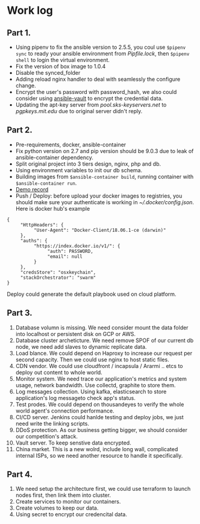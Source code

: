 # Work log

## Part 1.

* Using pipenv to fix the ansible version to 2.5.5, you coul use ```$pipenv sync``` to ready your ansible environment from *Pipfile.lock*, then ```$pipenv shell``` to login the virtual environment.
* Fix the version of box image to 1.0.4
* Disable the synced_folder
* Adding reload nginx handler to deal with seamlessly the configure change.
* Encrypt the user's password with password_hash, we also could consider using [ansible-vault](https://docs.ansible.com/ansible/latest/user_guide/vault.html) to encrypt the credential data.
* Updating the apt-key server from *pool.sks-keyservers.net* to *pgpkeys.mit.edu* due to original server didn't reply.

## Part 2.
* Pre-requirements, docker, ansible-container
* Fix python version on 2.7 and pip version should be 9.0.3 due to leak of ansible-container dependency.
* Split original project into 3 tiers design, nginx, php and db.
* Using environment variables to init our db schema.
* Building images from ```$ansible-container build```, running container with ```$ansible-container run```.
* [Demo record](https://asciinema.org/a/PBc9cUDo0AuUexZyjDSrITHoy)
* Push / Deploy: before upload your docker images to registries, you should make sure your authenticate is working in *~/.docker/config.json*. Here is docker hub's example 
```
{
     "HttpHeaders": {
          "User-Agent": "Docker-Client/18.06.1-ce (darwin)"
     },
     "auths": {
          "https://index.docker.io/v1/": {
               "auth": PASSWORD,
               "email": null
          }
     },
     "credsStore": "osxkeychain",
     "stackOrchestrator": "swarm"
}
```
Deploy could generate the default playbook used on cloud platform.

## Part 3.
1. Database volumn is missing. We need consider mount the data folder into localhost or persistent disk on GCP or AWS.
2. Database cluster archeticture. We need remove SPOF of our current db node, we need add slaves to dynamic replicate data.
3. Load blance. We could depend on Haproxy to increase our request per second capacity. Then we could use nginx to host static files.
4. CDN vendor. We could use cloudfront / incapsula / Ararmi .. etcs to deploy out content to whole world.
5. Monitor system. We need trace our application's metrics and system usage, network bandwidth. Use collectd, graphite to store them.
6. Log messages collection. Using kafka, elasticsearch to store application's log messageto check app's status.
7. Test prodes. We could depend on thousandeyes to verify the whole world agent's connection performance.
8. CI/CD server. Jenkins could hanlde testing and deploy jobs, we just need write the linking scripts.
9. DDoS protection. As our business getting bigger, we should consider our competition's attack.
10. Vault server. To keep senstive data encrypted.
11. China market. This is a new wolrd, include long wall, complicated internal ISPs, so we need another resource to handle it specifically.

## Part 4.
1. We need setup the architecture first, we could use terraform to launch nodes first, then link them into cluster.
2. Create services to monitor our containers.
3. Create volumes to keep our data.
4. Using secret to encrypt our credencital data. 